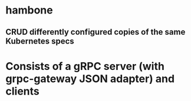# hambone

## CRUD differently configured copies of the same Kubernetes specs

# Consists of a gRPC server (with grpc-gateway JSON adapter) and clients

